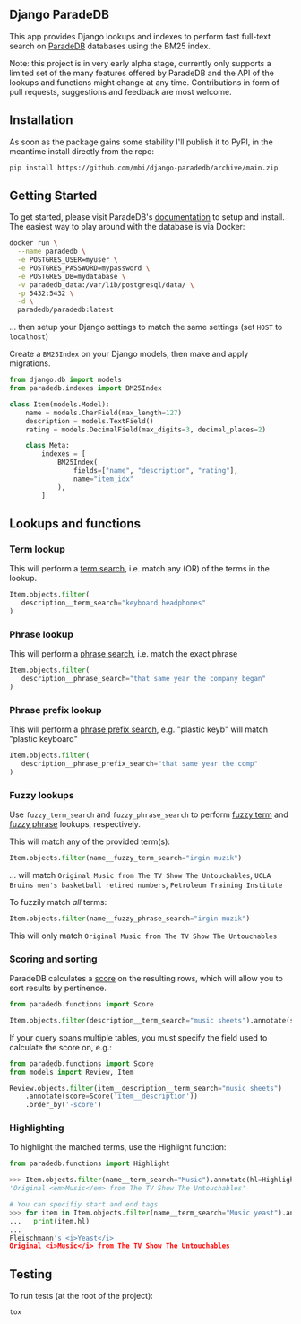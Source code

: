 ## Django ParadeDB

This app provides Django lookups and indexes to perform fast full-text search on [ParadeDB](https://paradedb.com) databases using the BM25 index.

Note: this project is in very early alpha stage, currently only supports a limited set of the many features offered by ParadeDB and the API of the lookups and functions might change at any time. Contributions in form of pull requests, suggestions and feedback are most welcome.

## Installation

As soon as the package gains some stability I'll publish it to PyPI, in the meantime install directly from the repo:

```bash
pip install https://github.com/mbi/django-paradedb/archive/main.zip
```


## Getting Started

To get started, please visit ParadeDB's [documentation](https://docs.paradedb.com) to setup and install. The easiest way to play around with the database is via Docker:

```bash
docker run \
  --name paradedb \
  -e POSTGRES_USER=myuser \
  -e POSTGRES_PASSWORD=mypassword \
  -e POSTGRES_DB=mydatabase \
  -v paradedb_data:/var/lib/postgresql/data/ \
  -p 5432:5432 \
  -d \
  paradedb/paradedb:latest
```
... then setup your Django settings to match the same settings (set `HOST` to `localhost`)

Create a `BM25Index` on your Django models, then make and apply migrations.

```python
from django.db import models
from paradedb.indexes import BM25Index

class Item(models.Model):
    name = models.CharField(max_length=127)
    description = models.TextField()
    rating = models.DecimalField(max_digits=3, decimal_places=2)

    class Meta:
        indexes = [
            BM25Index(
                fields=["name", "description", "rating"],
                name="item_idx"
            ),
        ]
```

## Lookups and functions

### Term lookup

This will perform a [term search](https://docs.paradedb.com/documentation/full-text/term), i.e. match any (OR) of the terms in the lookup.

```python
Item.objects.filter(
   description__term_search="keyboard headphones"
)
```


### Phrase lookup

This will perform a [phrase search](https://docs.paradedb.com/documentation/full-text/phrase), i.e. match the exact phrase

```python
Item.objects.filter(
   description__phrase_search="that same year the company began"
)
```

### Phrase prefix lookup

This will perform a [phrase prefix search](https://docs.paradedb.com/documentation/full-text/phrase#phrase-prefix), e.g. "plastic keyb" will match "plastic keyboard"

```python
Item.objects.filter(
   description__phrase_prefix_search="that same year the comp"
)
```


### Fuzzy lookups

Use `fuzzy_term_search` and `fuzzy_phrase_search` to perform [fuzzy term](https://docs.paradedb.com/documentation/guides/autocomplete#fuzzy-term) and [fuzzy phrase](https://docs.paradedb.com/documentation/guides/autocomplete#fuzzy-phrase) lookups, respectively.

This will match any of the provided term(s):

```python
Item.objects.filter(name__fuzzy_term_search="irgin muzik")
```
... will match `Original Music from The TV Show The Untouchables`, `UCLA Bruins men's basketball retired numbers`, `Petroleum Training Institute`

To fuzzily match *all* terms:

```python
Item.objects.filter(name__fuzzy_phrase_search="irgin muzik")
```
This will only match `Original Music from The TV Show The Untouchables`


### Scoring and sorting

ParadeDB calculates a [score](https://docs.paradedb.com/documentation/full-text/sorting) on the resulting rows, which will allow you to sort results by pertinence.

```python
from paradedb.functions import Score

Item.objects.filter(description__term_search="music sheets").annotate(score=Score()).order_by('-score')
```

If your query spans multiple tables, you must specify the field used to calculate the
score on, e.g.:

```python
from paradedb.functions import Score
from models import Review, Item

Review.objects.filter(item__description__term_search="music sheets")
    .annotate(score=Score('item__description'))
    .order_by('-score')

```



### Highlighting

To highlight the matched terms, use the Highlight function:

```python
from paradedb.functions import Highlight

>>> Item.objects.filter(name__term_search="Music").annotate(hl=Highlight('name')).get().hl
'Original <em>Music</em> from The TV Show The Untouchables'

# You can specifiy start and end tags
>>> for item in Item.objects.filter(name__term_search="Music yeast").annotate(hl=Highlight('name', start_tag='<i>', end_tag='</i>')):
...   print(item.hl)
...
Fleischmann's <i>Yeast</i>
Original <i>Music</i> from The TV Show The Untouchables
```

## Testing

To run tests (at the root of the project):
```bash
tox
```
